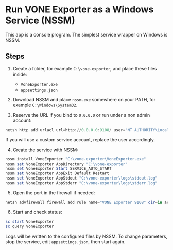 # Run VONE Exporter as a Windows Service (NSSM)

This app is a console program. The simplest service wrapper on Windows is NSSM.

## Steps

1) Create a folder, for example `C:\vone-exporter`, and place these files inside:
   - `VoneExporter.exe`
   - `appsettings.json`

2) Download NSSM and place `nssm.exe` somewhere on your PATH, for example `C:\Windows\System32`.

3) Reserve the URL if you bind to `0.0.0.0` or run under a non admin account:
```powershell
netsh http add urlacl url=http://0.0.0.0:9108/ user="NT AUTHORITY\LocalService"
```
If you will use a custom service account, replace the user accordingly.

4) Create the service with NSSM:
```powershell
nssm install VoneExporter "C:\vone-exporter\VoneExporter.exe"
nssm set VoneExporter AppDirectory "C:\vone-exporter"
nssm set VoneExporter Start SERVICE_AUTO_START
nssm set VoneExporter AppExit Default Restart
nssm set VoneExporter AppStdout "C:\vone-exporter\logs\stdout.log"
nssm set VoneExporter AppStderr "C:\vone-exporter\logs\stderr.log"
```

5) Open the port in the firewall if needed:
```powershell
netsh advfirewall firewall add rule name="VONE Exporter 9108" dir=in action=allow protocol=TCP localport=9108
```

6) Start and check status:
```powershell
sc start VoneExporter
sc query VoneExporter
```

Logs will be written to the configured files by NSSM. To change parameters, stop the service, edit `appsettings.json`, then start again.
